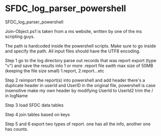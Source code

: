 # SFDC_log_parser_powershell
SFDC_log_parser_powershell

Join-Object.ps1 is taken from a ms website, written by one of the ms scripting guys. 

The path is hardcoded inside the powershell scripts. Make sure to go inside and specify the path. 
All input files should have the UTF8 encoding. 

Step 1
go to the log directory
parse out records that was report export (type "v")
and save the results into 1 or more .report file swith max size of 50MB (keeping the file size small) 1.report, 2.report...etc

Step 2
reimport the report(s) into powershell and add header
there's a duplicate header in userId and UserID in the original file, powershell is case insensitive
make my own header by modifying UserId to UserId2
trim the / in logName

Step 3
load SFDC data tables

Step 4
join tables based on keys

Step 5 and 6 
export two types of report. one has all the info, another one has counts.
